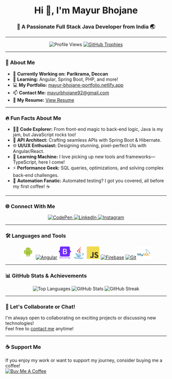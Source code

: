 <h1 align="center">Hi 👋, I'm Mayur Bhojane</h1>
<h3 align="center">🚀 A Passionate Full Stack Java Developer from India 🌏</h3>

---

<p align="center">
  <img src="https://komarev.com/ghpvc/?username=mayurbhojane37&label=Profile%20views&color=0e75b6&style=flat" alt="Profile Views" />
  <a href="https://github.com/ryo-ma/github-profile-trophy">
    <img src="https://github-profile-trophy.vercel.app/?username=mayurbhojane37&theme=dracula&margin-w=15" alt="GitHub Trophies" />
  </a>
</p>

---

### 🚀 **About Me**

- 🔭 **Currently Working on:** **Parikrama, Deccan**
- 🌱 **Learning:** Angular, Spring Boot, PHP, and more!
- 💻 **My Portfolio:** [mayur-bhojane-portfolio.netlify.app](https://mayur-bhojane-portfolio.netlify.app/)
- 📫 **Contact Me:** mayurbhojane92@gmail.com
- 📄 **My Resume:** [View Resume](https://drive.google.com/file/d/1-fBuUx5gEeOxQISnD9O85z2vBhI3LfN_/view?usp=drive_link)

---

### 🔥 **Fun Facts About Me**
- 🧑‍💻 **Code Explorer:** From front-end magic to back-end logic, Java is my jam, but JavaScript rocks too!  
- 🔧 **API Architect:** Crafting seamless APIs with Spring Boot & Hibernate.  
- 🌐 **UI/UX Enthusiast:** Designing stunning, pixel-perfect UIs with Angular/React.  
- 🧠 **Learning Machine:** I love picking up new tools and frameworks—TypeScript, here I come!  
- ⚡ **Performance Geek:** SQL queries, optimizations, and solving complex back-end challenges.  
- 🤖 **Automation Fanatic:** Automated testing? I got you covered, all before my first coffee! ☕  

---

### 🌐 **Connect With Me**

<p align="center">
  <a href="https://codepen.io/mayurbhojane92" target="blank">
    <img src="https://raw.githubusercontent.com/rahuldkjain/github-profile-readme-generator/master/src/images/icons/Social/codepen.svg" alt="CodePen" width="40" />
  </a>
  <a href="https://linkedin.com/in/www.linkedin.com/in/mayur-bhojane-477159287" target="blank">
    <img src="https://raw.githubusercontent.com/rahuldkjain/github-profile-readme-generator/master/src/images/icons/Social/linked-in-alt.svg" alt="LinkedIn" width="40" />
  </a>
  <a href="https://instagram.com/mayurbhojane13" target="blank">
    <img src="https://raw.githubusercontent.com/rahuldkjain/github-profile-readme-generator/master/src/images/icons/Social/instagram.svg" alt="Instagram" width="40" />
  </a>
</p>

---

### 🛠️ **Languages and Tools**

<p align="center">
  <a href="https://developer.android.com" target="_blank" rel="noreferrer"><img src="https://raw.githubusercontent.com/devicons/devicon/master/icons/android/android-original-wordmark.svg" alt="Android" width="40" /></a>
  <a href="https://angular.io" target="_blank" rel="noreferrer"><img src="https://angular.io/assets/images/logos/angular/angular.svg" alt="Angular" width="40" /></a>
  <a href="https://getbootstrap.com" target="_blank" rel="noreferrer"><img src="https://raw.githubusercontent.com/devicons/devicon/master/icons/bootstrap/bootstrap-plain-wordmark.svg" alt="Bootstrap" width="40" /></a>
  <a href="https://www.java.com" target="_blank" rel="noreferrer"><img src="https://raw.githubusercontent.com/devicons/devicon/master/icons/java/java-original.svg" alt="Java" width="40" /></a>
  <a href="https://developer.mozilla.org/en-US/docs/Web/JavaScript" target="_blank" rel="noreferrer"><img src="https://raw.githubusercontent.com/devicons/devicon/master/icons/javascript/javascript-original.svg" alt="JavaScript" width="40" /></a>
  <a href="https://firebase.google.com/" target="_blank" rel="noreferrer"><img src="https://www.vectorlogo.zone/logos/firebase/firebase-icon.svg" alt="Firebase" width="40" /></a>
  <a href="https://git-scm.com/" target="_blank" rel="noreferrer"><img src="https://www.vectorlogo.zone/logos/git-scm/git-scm-icon.svg" alt="Git" width="40" /></a>
  <a href="https://www.mysql.com/" target="_blank" rel="noreferrer"><img src="https://raw.githubusercontent.com/devicons/devicon/master/icons/mysql/mysql-original-wordmark.svg" alt="MySQL" width="40" /></a>
</p>

---

### 📊 **GitHub Stats & Achievements**

<p align="center">
  <img src="https://github-readme-stats.vercel.app/api/top-langs/?username=mayurbhojane37&layout=compact&theme=radical" alt="Top Languages" />
  <img src="https://github-readme-stats.vercel.app/api?username=mayurbhojane37&show_icons=true&theme=radical" alt="GitHub Stats" />
  <img src="https://github-readme-streak-stats.herokuapp.com/?user=mayurbhojane37&theme=radical" alt="GitHub Streak" />
</p>

---

### 💬 **Let's Collaborate or Chat!**
I'm always open to collaborating on exciting projects or discussing new technologies!  
Feel free to [contact me](mailto:mayurbhojane92@gmail.com) anytime!  

---

### ☕ **Support Me**  
If you enjoy my work or want to support my journey, consider buying me a coffee!  
<a href="https://www.buymeacoffee.com/mayurbhojane92">
  <img src="https://cdn.buymeacoffee.com/buttons/v2/default-yellow.png" height="50" width="210" alt="Buy Me A Coffee" />
</a>
